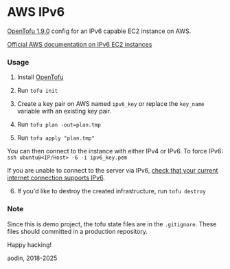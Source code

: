 AWS IPv6
====

[OpenTofu 1.9.0](https://opentofu.org) config for an IPv6 capable EC2 instance on AWS.

[Official AWS documentation on IPv6 EC2 instances](https://docs.aws.amazon.com/vpc/latest/userguide/create-vpc.html#create-vpc-cli)

### Usage

1. Install [OpenTofu](https://opentofu.org/docs/intro/install/)

2. Run `tofu init`

3. Create a key pair on AWS named `ipv6_key` or replace the `key_name` variable with an existing key pair.

4. Run `tofu plan -out=plan.tmp`

5. Run `tofu apply "plan.tmp"`

You can then connect to the instance with either IPv4 or IPv6. To force IPv6: `ssh ubuntu@<IP/Host> -6 -i ipv6_key.pem`

If you are unable to connect to the server via IPv6, [check that your current internet connection supports IPv6](https://test-ipv6.com).

6. If you'd like to destroy the created infrastructure, run `tofu destroy`


### Note

Since this is demo project, the tofu state files are in the `.gitignore`. These files should committed in a production repository.


Happy hacking!

aodin, 2018-2025
